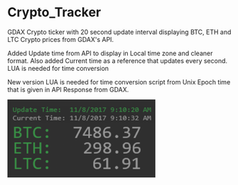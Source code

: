 # Crypto_Tracker

GDAX Crypto ticker with 20 second update interval displaying BTC, ETH and LTC Crypto prices from GDAX's API.

Added Update time from API to display in Local time zone and cleaner format. Also added Current time as a reference that updates every second. LUA is needed for time conversion

New version LUA is needed for time conversion script from Unix Epoch time that is given in API Response from GDAX.

![alt text](https://github.com/interbiznw/Crypto_Tracker/blob/master/2017-11-08%2009_10_32-.png)
